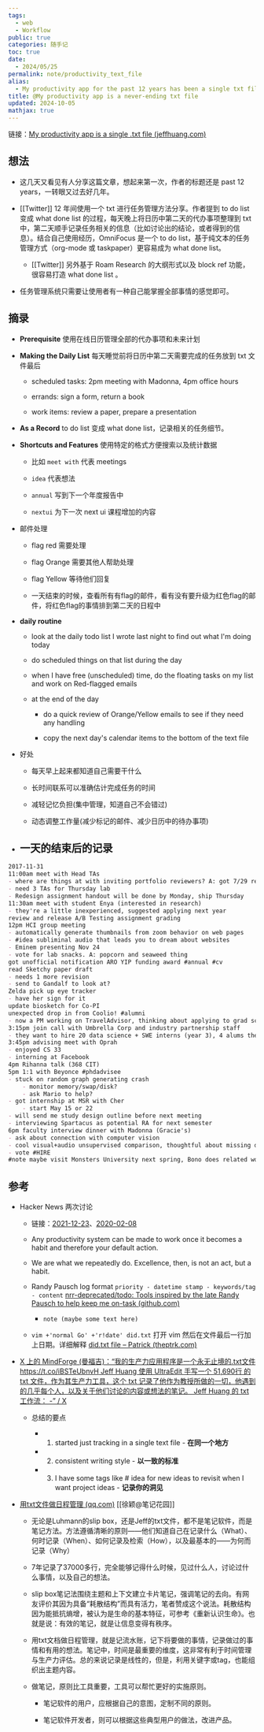```yaml
---
tags:
  - web
  - Workflow
public: true
categories: 随手记
toc: true
date:
  - 2024/05/25
permalink: note/productivity_text_file
alias:
  - My productivity app for the past 12 years has been a single txt file
title: @My productivity app is a never-ending txt file
updated: 2024-10-05
mathjax: true
---
```


链接：[My productivity app is a single .txt file (jeffhuang.com)](https://jeffhuang.com/productivity_text_file/)

<!--more-->

## 想法

  + 这几天又看见有人分享这篇文章，想起来第一次，作者的标题还是 past 12 years，一转眼又过去好几年。

  + [[Twitter]] 12 年间使用一个 txt 进行任务管理方法分享。作者提到 to do list 变成 what done list 的过程，每天晚上将日历中第二天的代办事项整理到 txt 中，第二天顺手记录任务相关的信息（比如讨论出的结论，或者得到的信息）。结合自己使用经历，OmniFocus 是一个 to do list，基于纯文本的任务管理方式（org-mode 或 taskpaper）更容易成为 what done list。

    + [[Twitter]] 另外基于 Roam Research 的大纲形式以及 block ref 功能，很容易打造 what done list 。

  + 任务管理系统只需要让使用者有一种自己能掌握全部事情的感觉即可。

## 摘录

  + **Prerequisite** 使用在线日历管理全部的代办事项和未来计划

  + **Making the Daily List** 每天睡觉前将日历中第二天需要完成的任务放到 txt  文件最后

    + scheduled tasks: 2pm meeting with Madonna, 4pm office hours

    + errands: sign a form, return a book

    + work items: review a paper, prepare a presentation

  + **As a Record** to do list 变成  what done list，记录相关的任务细节。

  + **Shortcuts and Features** 使用特定的格式方便搜索以及统计数据

    + 比如 `meet with` 代表 meetings

    + `idea`  代表想法

    + `annual` 写到下一个年度报告中

    + `nextui` 为下一次 next ui 课程增加的内容

  + 邮件处理

    + flag red 需要处理

    + flag Orange  需要其他人帮助处理

    + flag Yellow 等待他们回复

    + 一天结束的时候，查看所有有flag的邮件，看有没有要升级为红色flag的邮件，将红色flag的事情排到第二天的日程中

  + **daily routine**

    + look at the daily todo list I wrote last night to find out what I'm doing today

    + do scheduled things on that list during the day

    + when I have free (unscheduled) time, do the floating tasks on my list and work on Red-flagged emails

    + at the end of the day

      + do a quick review of Orange/Yellow emails to see if they need any handling

      + copy the next day's calendar items to the bottom of the text file

  + 好处

    + 每天早上起来都知道自己需要干什么

    + 长时间联系可以准确估计完成任务的时间

    + 减轻记忆负担(集中管理，知道自己不会错过)

    + 动态调整工作量(减少标记的邮件、减少日历中的待办事项)

  + ## 一天的结束后的记录

```markdown
2017-11-31
11:00am meet with Head TAs
- where are things at with inviting portfolio reviewers? A: got 7/29 replies
- need 3 TAs for Thursday lab
- Redesign assignment handout will be done by Monday, ship Thursday
11:30am meet with student Enya (interested in research)
- they're a little inexperienced, suggested applying next year
review and release A/B Testing assignment grading
12pm HCI group meeting
- automatically generate thumbnails from zoom behavior on web pages
- #idea subliminal audio that leads you to dream about websites
- Eminem presenting Nov 24
- vote for lab snacks. A: popcorn and seaweed thing
got unofficial notification ARO YIP funding award #annual #cv
read Sketchy paper draft
- needs 1 more revision
- send to Gandalf to look at?
Zelda pick up eye tracker
- have her sign for it
update biosketch for Co-PI
unexpected drop in from Coolio! #alumni
- now a PM working on TravelAdvisor, thinking about applying to grad school
3:15pm join call with Umbrella Corp and industry partnership staff
- they want to hire 20 data science + SWE interns (year 3), 4 alums there as SWE
3:45pm advising meet with Oprah
- enjoyed CS 33
- interning at Facebook
4pm Rihanna talk (368 CIT)
5pm 1:1 with Beyonce #phdadvisee
- stuck on random graph generating crash
	- monitor memory/swap/disk?
	- ask Mario to help?
- got internship at MSR with Cher
	- start May 15 or 22
- will send me study design outline before next meeting
- interviewing Spartacus as potential RA for next semester
6pm faculty interview dinner with Madonna (Gracie's)
- ask about connection with computer vision
- cool visual+audio unsupervised comparison, thoughtful about missing data, would work with ugrads (?), likes biking, teach compvis + graphics
- vote #HIRE
#note maybe visit Monsters University next spring, Bono does related work
```

## 参考

  + Hacker News 两次讨论

    + 链接：[2021-12-23](https://news.ycombinator.com/item?id=29661167#/)、[2020-02-08](https://news.ycombinator.com/item?id=22276184#/)

    + Any productivity system can be made to work once it becomes a habit and therefore your default action.

    + We are what we repeatedly do. Excellence, then, is not an act, but a habit.

    + Randy Pausch log format `priority - datetime stamp - keywords/tag - content` [nrr-deprecated/todo: Tools inspired by the late Randy Pausch to help keep me on-task (github.com)](https://github.com/nrr-deprecated/todo#/)

      + `note (maybe some text here)`

    + `vim +'normal Go' +'r!date' did.txt` 打开 vim 然后在文件最后一行加上日期。详细解释 [did.txt file – Patrick (theptrk.com)](https://theptrk.com/2018/07/11/did-txt-file/#/)

  + [X 上的 MindForge (曼福吉)：“我的生产力应用程序是一个永无止境的.txt文件 https://t.co/iBSTeUbnvH Jeff Huang 使用 UltraEdit 手写一个 51,690行 的txt 文件，作为其生产力工具，这个 txt 记录了他作为教授所做的一切，他遇到的几乎每个人，以及关于他们讨论的内容或想法的笔记。 Jeff Huang 的 txt 工作流： -” / X](https://x.com/henices/status/1793289832149499969)

    + 总结的要点

      + 1. started just tracking in a single text file - **在同一个地方**

      + 2. consistent writing style - **以一致的标准**

      + 3. I have some tags like # idea for new ideas to revisit when I want project ideas - **记录你的洞见**

  + [用txt文件做日程管理 (qq.com)](https://mp.weixin.qq.com/s?__biz=MzA3MTk1NzcxNA==&mid=2650523612&idx=1&sn=b4f2d0fcb73c0efb0c6bc8f0821dd998&chksm=872aca61b05d43773be6f376decd5ba24000e54e534b1f8343dfddd988e1395954776ba90b8d&scene=21#wechat_redirect) [[徐颖@笔记花园]]

    + 无论是Luhmann的slip box，还是Jeff的txt文件，都不是笔记软件，而是笔记方法。方法遵循清晰的原则——他们知道自己在记录什么（What）、何时记录（When）、如何记录及检索（How），以及最基本的——为何而记录（Why）

    + 7年记录了37000多行，完全能够记得什么时候，见过什么人，讨论过什么事情，以及自己的想法。

    + slip box笔记法围绕主题和上下文建立卡片笔记，强调笔记的去向。有网友评价其因为具备“耗散结构”而具有活力，笔者赞成这个说法。耗散结构因为能抵抗熵增，被认为是生命的基本特征，可参考《重新认识生命》。也就是说：有效的笔记，就是让信息变得有秩序。

    + 用txt文档做日程管理，就是记流水账，记下将要做的事情，记录做过的事情和有用的想法。笔记中，时间是最重要的维度，这非常有利于时间管理与生产力评估。总的来说记录是线性的，但是，利用关键字或tag，也能组织出主题内容。

    + 做笔记，原则比工具重要，工具可以帮忙更好的实施原则。

      + 笔记软件的用户，应根据自己的意图，定制不同的原则。

      + 笔记软件开发者，则可以根据这些典型用户的做法，改进产品。




